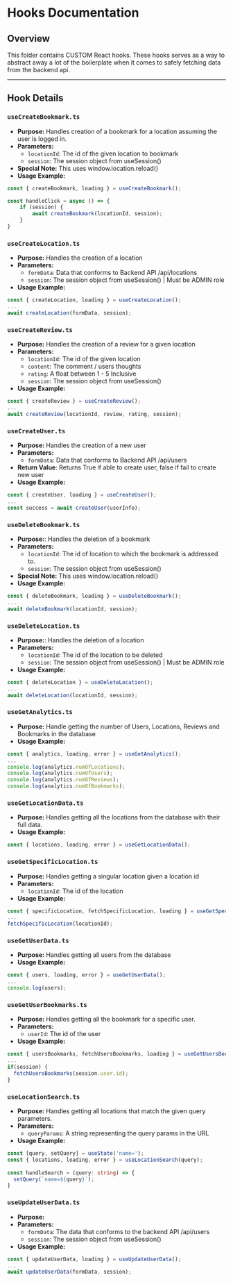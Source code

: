 # Hooks Documentation

## Overview

This folder contains CUSTOM React hooks. These hooks serves as a way to abstract away a lot of the boilerplate when it comes to safely fetching data from the backend api.

---

## Hook Details

### `useCreateBookmark.ts`
- **Purpose:** Handles creation of a bookmark for a location assuming the user is logged in.
- **Parameters:**
  - `locationId`: The id of the given location to bookmark
  - `session`: The session object from useSession()
- **Special Note:** This uses window.location.reload()
- **Usage Example:**
```typescript
const { createBookmark, loading } = useCreateBookmark();

const handleClick = async () => {
    if (session) {
        await createBookmark(locationId, session);
    }
}
```

### `useCreateLocation.ts`
- **Purpose:** Handles the creation of a location
- **Parameters:**
  - `formData`: Data that conforms to Backend API /api/locations 
  - `session`: The session object from useSession() | Must be ADMIN role
- **Usage Example:**
```typescript
const { createLocation, loading } = useCreateLocation();
...
await createLocation(formData, session);
```

### `useCreateReview.ts`
- **Purpose:** Handles the creation of a review for a given location
- **Parameters:**
  - `locationId`: The id of the given location
  - `content`: The comment / users thoughts
  - `rating`: A float between 1 - 5 Inclusive
  - `session`: The session object from useSession()
- **Usage Example:**
```typescript
const { createReview } = useCreateReview();
...
await createReview(locationId, review, rating, session);
```

### `useCreateUser.ts`
- **Purpose:** Handles the creation of a new user
- **Parameters:**
  - `formData`: Data that conforms to Backend API /api/users
- **Return Value**: Returns True if able to create user, false if fail to create new user
- **Usage Example:**
```typescript
const { createUser, loading } = useCreateUser();
...
const success = await createUser(userInfo);
```

### `useDeleteBookmark.ts`
- **Purpose:**: Handles the deletion of a bookmark
- **Parameters:**
  - `locationId`: The id of location to which the bookmark is addressed to.
  - `session`: The session object from useSession()
- **Special Note:** This uses window.location.reload()
- **Usage Example:**
```typescript
const { deleteBookmark, loading } = useDeleteBookmark();
...
await deleteBookmark(locationId, session);
```

### `useDeleteLocation.ts`
- **Purpose:**: Handles the deletion of a location
- **Parameters:**
  - `locationId`: The id of the location to be deleted
  - `session`: The session object from useSession() | Must be ADMIN role
- **Usage Example:**
```typescript
const { deleteLocation } = useDeleteLocation();
...
await deleteLocation(locationId, session);
```

### `useGetAnalytics.ts`
- **Purpose:** Handle getting the number of Users, Locations, Reviews and Bookmarks in the database
- **Usage Example:**
```typescript
const { analytics, loading, error } = useGetAnalytics();
...
console.log(analytics.numOfLocations);
console.log(analytics.numOfUsers);
console.log(analytics.numOfReviews);
console.log(analytics.numOfBookmarks);
```

### `useGetLocationData.ts`
- **Purpose:** Handles getting all the locations from the database with their full data.
- **Usage Example:**
```typescript
const { locations, loading, error } = useGetLocationData();
```

### `useGetSpecificLocation.ts`
- **Purpose:** Handles getting a singular location given a location id
- **Parameters:**
  - `locationId`: The id of the location
- **Usage Example:**
```typescript
const { specificLocation, fetchSpecificLocation, loading } = useGetSpecificLocation();
...
fetchSpecificLocation(locationId);
```

### `useGetUserData.ts`
- **Purpose:** Handles getting all users from the database
- **Usage Example:**
```typescript
const { users, loading, error } = useGetUserData();
...
console.log(users);
```

### `useGetUserBookmarks.ts`
- **Purpose:** Handles getting all the bookmark for a specific user.
- **Parameters:**
  - `userId`: The id of the user
- **Usage Example:**
```typescript
const { usersBookmarks, fetchUsersBookmarks, loading } = useGetUsersBookmarks();
...
if(session) {
  fetchUsersBookmarks(session.user.id);
}
```

### `useLocationSearch.ts`
- **Purpose:** Handles getting all locations that match the given query parameters.
- **Parameters:**
  - `queryParams`: A string representing the query params in the URL
- **Usage Example:**
```typescript
const [query, setQuery] = useState('name=');
const { locations, loading, error } = useLocationSearch(query);
 
const handleSearch = (query: string) => {
  setQuery(`name=${query}`);
}
```

### `useUpdateUserData.ts`
- **Purpose:**
- **Parameters:**
  - `formData`: The data that conforms to the backend API /api/users
  - `session`: The session object from useSession()
- **Usage Example:**
```typescript
const { updateUserData, loading } = useUpdateUserData();
...
await updateUserData(formData, session);
```
